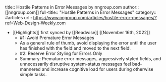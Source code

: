 title:: Hostile Patterns in Error Messages by nngroup.com
author:: [[nngroup.com]]
full-title:: "Hostile Patterns in Error Messages"
category:: #articles
url:: https://www.nngroup.com/articles/hostile-error-messages/?ref=Web-Design-Weekly.com

- [[Highlights]] first synced by [[Readwise]] [[November 16th, 2022]]
	- #1: Avoid Premature Error Messages
	- As a general rule of thumb, avoid displaying the error until the user has finished with the field and moved to the next field.
	- #2: Reserve Error Styling for Errors Only
	- Summary: Premature error messages, aggressively styled fields, and unnecessarily disruptive system-status messages feel bad-mannered and increase cognitive load for users during otherwise simple tasks.